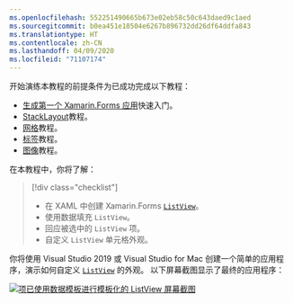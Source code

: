 ```yaml
---
ms.openlocfilehash: 552251490665b673e02eb58c50c643daed9c1aed
ms.sourcegitcommit: b0ea451e18504e6267b896732dd26df64ddfa843
ms.translationtype: HT
ms.contentlocale: zh-CN
ms.lasthandoff: 04/09/2020
ms.locfileid: "71107174"
---
```

开始演练本教程的前提条件为已成功完成以下教程：

- [生成第一个 Xamarin.Forms 应用](~/get-started/first-app/index.md)快速入门。
- [StackLayout](~/get-started/tutorials/stacklayout/index.yml)教程。
- [网格](~/get-started/tutorials/grid/index.yml)教程。
- [标签](~/get-started/tutorials/label/index.yml)教程。
- [图像](~/get-started/tutorials/image/index.yml)教程。

在本教程中，你将了解：

> [!div class="checklist"]
>
> - 在 XAML 中创建 Xamarin.Forms [`ListView`](xref:Xamarin.Forms.ListView)。
> - 使用数据填充 `ListView`。
> - 回应被选中的 `ListView` 项。
> - 自定义 `ListView` 单元格外观。

你将使用 Visual Studio 2019 或 Visual Studio for Mac 创建一个简单的应用程序，演示如何自定义 [`ListView`](xref:Xamarin.Forms.ListView) 的外观。 以下屏幕截图显示了最终的应用程序：

[![项已使用数据模板进行模板化的 ListView 屏幕截图](../images/customize-cell-appearance-reduced.png "显示模板化数据的 ListView")](../images/customize-cell-appearance-large.png#lightbox "显示模板化数据的 ListView")
